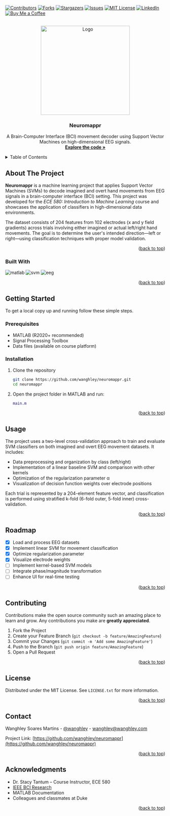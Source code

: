 <!-- PROJECT SHIELDS -->
<a name="readme-top"></a>
[![Contributors][contributors-shield]][contributors-url]
[![Forks][forks-shield]][forks-url]
[![Stargazers][stars-shield]][stars-url]
[![Issues][issues-shield]][issues-url]
[![MIT License][license-shield]][license-url]
[![LinkedIn][linkedin-shield]][linkedin-url]
[![Buy Me a Coffee](https://img.shields.io/badge/Buy%20Me%20a%20Coffee-FFDD00?style=for-the-badge&logo=buy-me-a-coffee&logoColor=black)](https://www.buymeacoffee.com/wanghley)

<!-- PROJECT LOGO -->
<br />
<div align="center">
  <a href="https://github.com/wanghley/neuromappr">
    <img src="image.gif" alt="Logo" width="280">
  </a>

  <h3 align="center">Neuromappr</h3>

  <p align="center">
    A Brain-Computer Interface (BCI) movement decoder using Support Vector Machines on high-dimensional EEG signals.
    <br />
    <a href="#"><strong>Explore the code »</strong></a>
    <br />
  </p>
</div>

<!-- TABLE OF CONTENTS -->
<details>
  <summary>Table of Contents</summary>
  <ol>
    <li><a href="#about-the-project">About The Project</a></li>
    <li><a href="#built-with">Built With</a></li>
    <li><a href="#getting-started">Getting Started</a></li>
    <li><a href="#usage">Usage</a></li>
    <li><a href="#roadmap">Roadmap</a></li>
    <li><a href="#contributing">Contributing</a></li>
    <li><a href="#license">License</a></li>
    <li><a href="#contact">Contact</a></li>
    <li><a href="#acknowledgments">Acknowledgments</a></li>
  </ol>
</details>

<!-- ABOUT THE PROJECT -->
## About The Project

**Neuromappr** is a machine learning project that applies Support Vector Machines (SVMs) to decode imagined and overt hand movements from EEG signals in a brain-computer interface (BCI) setting. This project was developed for the *ECE 580: Introduction to Machine Learning* course and showcases the application of classifiers in high-dimensional data environments.

The dataset consists of 204 features from 102 electrodes (x and y field gradients) across trials involving either imagined or actual left/right hand movements. The goal is to determine the user's intended direction—left or right—using classification techniques with proper model validation.

<p align="right">(<a href="#readme-top">back to top</a>)</p>

### Built With

<img src="https://img.shields.io/badge/MATLAB-0076A8?style=for-the-badge&logo=mathworks&logoColor=white" alt="matlab"> <img src="https://img.shields.io/badge/SVM-00599C?style=for-the-badge&logo=scikit-learn&logoColor=white" alt="svm"> <img src="https://img.shields.io/badge/EEG%20Data-ffb347?style=for-the-badge" alt="eeg">

<p align="right">(<a href="#readme-top">back to top</a>)</p>

<!-- GETTING STARTED -->
## Getting Started

To get a local copy up and running follow these simple steps.

### Prerequisites

- MATLAB (R2020+ recommended)
- Signal Processing Toolbox
- Data files (available on course platform)

### Installation

1. Clone the repository
   ```sh
   git clone https://github.com/wanghley/neuromappr.git
   cd neuromappr
   ```

2. Open the project folder in MATLAB and run:
   ```matlab
   main.m
   ```

<p align="right">(<a href="#readme-top">back to top</a>)</p>

<!-- USAGE -->
## Usage

The project uses a two-level cross-validation approach to train and evaluate SVM classifiers on both imagined and overt EEG movement datasets. It includes:

- Data preprocessing and organization by class (left/right)
- Implementation of a linear baseline SVM and comparison with other kernels
- Optimization of the regularization parameter α
- Visualization of decision function weights over electrode positions

Each trial is represented by a 204-element feature vector, and classification is performed using stratified k-fold (6-fold outer, 5-fold inner) cross-validation.

<p align="right">(<a href="#readme-top">back to top</a>)</p>

<!-- ROADMAP -->
## Roadmap

- [x] Load and process EEG datasets
- [x] Implement linear SVM for movement classification
- [x] Optimize regularization parameter
- [x] Visualize electrode weights
- [ ] Implement kernel-based SVM models
- [ ] Integrate phase/magnitude transformation
- [ ] Enhance UI for real-time testing

<p align="right">(<a href="#readme-top">back to top</a>)</p>

<!-- CONTRIBUTING -->
## Contributing

Contributions make the open source community such an amazing place to learn and grow. Any contributions you make are **greatly appreciated**.

1. Fork the Project
2. Create your Feature Branch (`git checkout -b feature/AmazingFeature`)
3. Commit your Changes (`git commit -m 'Add some AmazingFeature'`)
4. Push to the Branch (`git push origin feature/AmazingFeature`)
5. Open a Pull Request

<p align="right">(<a href="#readme-top">back to top</a>)</p>

<!-- LICENSE -->
## License

Distributed under the MIT License. See `LICENSE.txt` for more information.

<p align="right">(<a href="#readme-top">back to top</a>)</p>

<!-- CONTACT -->
## Contact

Wanghley Soares Martins - [@wanghley](https://instagram.com/wanghley) - wanghley@wanghley.com

Project Link: [https://github.com/wanghley/neuromappr](https://github.com/wanghley/neuromappr)

<p align="right">(<a href="#readme-top">back to top</a>)</p>

<!-- ACKNOWLEDGMENTS -->
## Acknowledgments

* Dr. Stacy Tantum – Course Instructor, ECE 580
* [IEEE BCI Research](https://ieeexplore.ieee.org/document/2407272)
* MATLAB Documentation
* Colleagues and classmates at Duke

<p align="right">(<a href="#readme-top">back to top</a>)</p>

<!-- MARKDOWN LINKS & IMAGES -->
[contributors-shield]: https://img.shields.io/github/contributors/wanghley/neuromappr?style=for-the-badge
[contributors-url]: https://github.com/wanghley/neuromappr/graphs/contributors
[forks-shield]: https://img.shields.io/github/forks/wanghley/neuromappr.svg?style=for-the-badge
[forks-url]: https://github.com/wanghley/neuromappr/network/members
[stars-shield]: https://img.shields.io/github/stars/wanghley/neuromappr.svg?style=for-the-badge
[stars-url]: https://github.com/wanghley/neuromappr/stargazers
[issues-shield]: https://img.shields.io/github/issues/wanghley/neuromappr.svg?style=for-the-badge
[issues-url]: https://github.com/wanghley/neuromappr/issues
[license-shield]: https://img.shields.io/github/license/wanghley/neuromappr.svg?style=for-the-badge
[license-url]: https://github.com/wanghley/neuromappr/blob/master/LICENSE.txt
[linkedin-shield]: https://img.shields.io/badge/-LinkedIn-black.svg?style=for-the-badge&logo=linkedin&colorB=555
[linkedin-url]: https://linkedin.com/in/wanghley
